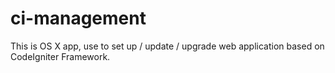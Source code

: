 # ci-management
This is OS X app, use to set up / update / upgrade web application based on CodeIgniter Framework.
